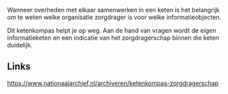 Wanneer overheden met elkaar samenwerken in een keten is het belangrijk om te weten welke organisatie zorgdrager is voor welke informatieobjecten.

Dit ketenkompas helpt je op weg. Aan de hand van vragen wordt de eigen informatieketen en een indicatie van het zorgdragerschap binnen die keten duidelijk.
## Links
https://www.nationaalarchief.nl/archiveren/ketenkompas-zorgdragerschap